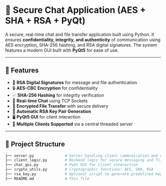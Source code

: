 # 🔐 Secure Chat Application (AES + SHA + RSA + PyQt)

A secure, real-time chat and file transfer application built using Python. It ensures **confidentiality, integrity, and authenticity** of communication using AES encryption, SHA-256 hashing, and RSA digital signatures. The system features a modern GUI built with **PyQt5** for ease of use.

---

## 🚀 Features

- 🔑 **RSA Digital Signatures** for message and file authentication
- 🔒 **AES-CBC Encryption** for confidentiality
- ✅ **SHA-256 Hashing** for integrity verification
- 💬 **Real-time Chat** using TCP Sockets
- 📁 **Encrypted File Transfer** with secure delivery
- 🧠 **Automatic RSA Key Pair Generation**
- 🖥️ **PyQt5 GUI** for client interaction
- 🔁 **Multiple Clients Supported** via a central threaded server

---

## 📂 Project Structure

```bash
├── server.py              # Server handling client communication and verification
├── client_logic.py        # Backend logic for secure messaging and file transfer
├── chat_gui.py            # PyQt GUI for client interaction
├── crypto_utils.py        # Cryptographic functions: AES, SHA, RSA
├── rsa_key.py             # Optional script to generate predefined keys
├── README.md              # This file
